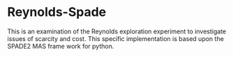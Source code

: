 Reynolds-Spade
==============

This is an examination of the Reynolds exploration experiment to investigate issues of scarcity and cost. This specific implementation is based upon the SPADE2 MAS frame work for python.